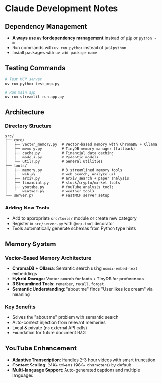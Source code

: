 # Claude Development Notes

## Dependency Management
- **Always use `uv` for dependency management** instead of `pip` or `python -m`
- Run commands with `uv run python` instead of just `python`
- Install packages with `uv add package-name`

## Testing Commands
```bash
# Test MCP server
uv run python test_mcp.py

# Run main app
uv run streamlit run app.py
```

## Architecture

### Directory Structure
```
src/
├── core/
│   ├── vector_memory.py  # Vector-based memory with ChromaDB + Ollama
│   ├── memory.py         # TinyDB memory manager (fallback)
│   ├── cache.py          # Financial data caching
│   ├── models.py         # Pydantic models
│   └── utils.py          # General utilities
├── tools/
│   ├── memory.py         # 3 streamlined memory tools
│   ├── web.py            # web_search, analyze_url
│   ├── arxiv.py          # arxiv_search + paper analysis
│   ├── financial.py      # stock/crypto/market tools
│   ├── youtube.py        # YouTube analysis tools
│   └── weather.py        # weather tools
└── server.py             # FastMCP server setup
```

### Adding New Tools
- Add to appropriate `src/tools/` module or create new category
- Register in `src/server.py` with `@mcp.tool` decorator
- Tools automatically generate schemas from Python type hints

## Memory System

### Vector-Based Memory Architecture
- **ChromaDB + Ollama**: Semantic search using `nomic-embed-text` embeddings
- **Hybrid Storage**: Vector search for facts + TinyDB for preferences
- **3 Streamlined Tools**: `remember`, `recall`, `forget`
- **Semantic Understanding**: "about me" finds "User likes ice cream" via meaning

### Key Benefits
- Solves the "about me" problem with semantic search
- Auto-context injection from relevant memories
- Local & private (no external API calls)
- Foundation for future document RAG

## YouTube Enhancement
- **Adaptive Transcription**: Handles 2-3 hour videos with smart truncation
- **Context Scaling**: 24K+ tokens (96K+ characters) by default
- **Multi-language Support**: Auto-generated captions and multiple languages